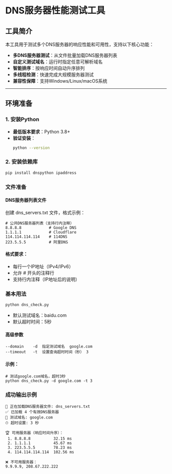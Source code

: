 # DNS服务器性能测试工具

## 工具简介
本工具用于测试多个DNS服务器的响应性能和可用性，支持以下核心功能：
- **多DNS服务器测试**：从文件批量加载DNS服务器列表
- **自定义测试域名**：运行时指定任意可解析域名
- **智能排序**：按响应时间自动升序排列
- **多线程检测**：快速完成大规模服务器测试
- **兼容性保障**：支持Windows/Linux/macOS系统

---

## 环境准备

### 1. 安装Python
- **最低版本要求**：Python 3.8+
- **验证安装**：
  ```bash
  python --version
  ```
### 2. 安装依赖库
  ```bash
  pip install dnspython ipaddress
  ```
### 文件准备
#### DNS服务器列表文件
创建 dns_servers.txt 文件，格式示例：
  ```text
  # 公共DNS服务器列表（支持行内注释）
  8.8.8.8            # Google DNS
  1.1.1.1            # Cloudflare
  114.114.114.114    # 114DNS
  223.5.5.5          # 阿里DNS
  ```

#### 格式要求：
 * 每行一个IP地址（IPv4/IPv6）
 *  允许 # 开头的注释行
 *  支持行内注释（IP地址后的说明）

### 基本用法
```bash
python dns_check.py
```
* 默认测试域名：baidu.com
* 默认超时时间：5秒

#### 高级参数
```text
--domain	-d	指定测试域名	google.com
--timeout	-t	设置查询超时时间（秒）	3
```
#### 示例：
```
# 测试google.com域名，超时3秒
python dns_check.py -d google.com -t 3
```
### 成功输出示例
```
📁 正在加载DNS服务器文件: dns_servers.txt
✅ 已加载 4 个有效DNS服务器
🔄 测试域名: google.com
⏱ 超时设置: 3 秒

🏆 可用服务器（响应时间升序）：
 1. 8.8.8.8          32.15 ms
 2. 1.1.1.1          45.67 ms
 3. 223.5.5.5        78.23 ms
 4. 114.114.114.114  102.56 ms

❌ 不可用服务器：
9.9.9.9, 208.67.222.222
```
